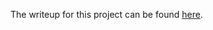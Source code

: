 The writeup for this project can be found [here](https://eskrav.github.io/udacity-data-analyst/tableau-story/writeup.html).
